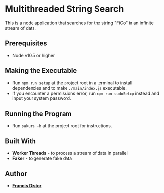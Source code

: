 # Multithreaded String Search

This is a node application that searches for the string "FiCo" in an infinite stream of data.

## Prerequisites

- Node v10.5 or higher

## Making the Executable

- Run `npm run setup` at the project root in a terminal to install dependencies and to make `./main/index.js` executable.
- If you encounter a permissions error, run `npm run sudoSetup` instead and input your system password.

## Running the Program

- Run `sakura -h` at the project root for instructions.

## Built With

- **Worker Threads** - to process a stream of data in parallel
- **Faker** - to generate fake data

## Author

- [**Francis Distor**](https://github.com/fdistor)

